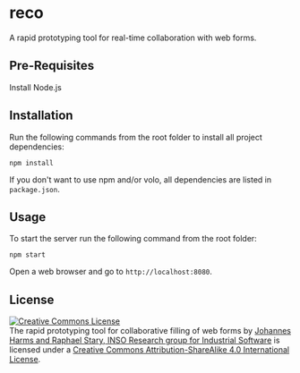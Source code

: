 reco
====

A rapid prototyping tool for real-time collaboration with web forms.


Pre-Requisites
--------------

Install Node.js


Installation
------------

Run the following commands from the root folder to install all project dependencies:

    npm install

If you don't want to use npm and/or volo, all dependencies are listed in `package.json`.


Usage
-----

To start the server run the following command from the root folder:

    npm start

Open a web browser and go to `http://localhost:8080`.


License
-------

<a rel="license" href="http://creativecommons.org/licenses/by-sa/4.0/"><img alt="Creative Commons License" style="border-width:0" src="https://i.creativecommons.org/l/by-sa/4.0/88x31.png" /></a><br /><span xmlns:dct="http://purl.org/dc/terms/" property="dct:title">The rapid prototyping tool for collaborative filling of web forms </span> by <a xmlns:cc="http://creativecommons.org/ns#" href="https://www.inso.tuwien.ac.at/home/" property="cc:attributionName" rel="cc:attributionURL">Johannes Harms and Raphael Stary, INSO Research group for Industrial Software</a> is licensed under a <a rel="license" href="http://creativecommons.org/licenses/by-sa/4.0/">Creative Commons Attribution-ShareAlike 4.0 International License</a>.